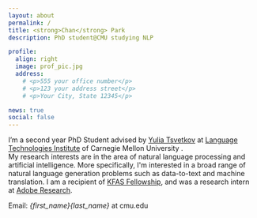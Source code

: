 ```yaml
---
layout: about
permalink: /
title: <strong>Chan</strong> Park
description: PhD student@CMU studying NLP

profile:
  align: right
  image: prof_pic.jpg
  address:
    # <p>555 your office number</p>
    # <p>123 your address street</p>
    # <p>Your City, State 12345</p>

news: true
social: false
---
```


I’m a second year PhD Student advised by [Yulia Tsvetkov](https://www.cs.cmu.edu/~ytsvetko/) at [Language Technologies Institute](https://www.lti.cs.cmu.edu) of Carnegie Mellon University .  
My research interests are in the area of natural language processing and artificial intelligence.
More specifically, I'm interested in a broad range of natural language generation problems such as data-to-text and machine translation.
I am a recipient of [KFAS Fellowship](http://kfas.or.kr/?pCulture=en), and was a research intern at [Adobe Research](https://research.adobe.com). 

Email: *{first_name}{last_name}* at cmu.edu